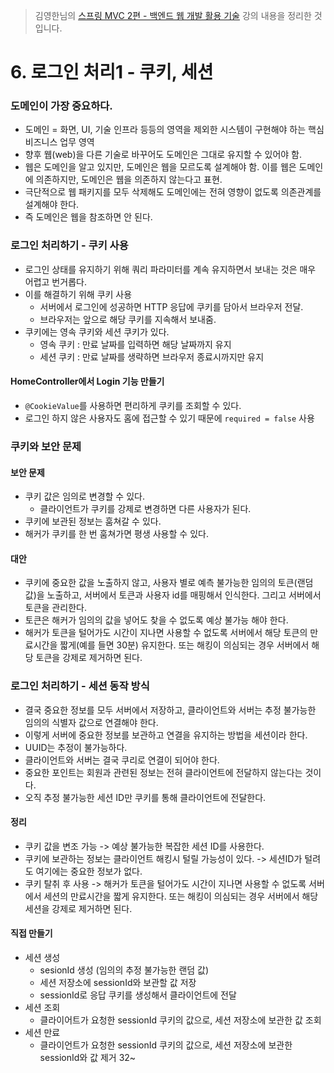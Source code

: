 > 김영한님의 [스프링 MVC 2편 - 백엔드 웹 개발 활용 기술](https://www.inflearn.com/course/%EC%8A%A4%ED%94%84%EB%A7%81-mvc-2/dashboard) 강의 내용을 정리한 것입니다.

# 6. 로그인 처리1 - 쿠키, 세션
### 도메인이 가장 중요하다.
- 도메인 = 화면, UI, 기술 인프라 등등의 영역을 제외한 시스템이 구현해야 하는 핵심 비즈니스 업무 영역
- 향후 웹(web)을 다른 기술로 바꾸어도 도메인은 그대로 유지할 수 있어야 함.
- 웹은 도메인을 알고 있지만, 도메인은 웹을 모르도록 설계해야 함. 이를 웹은 도메인에 의존하지만, 도메인은 웹을 의존하지 않는다고 표현.
- 극단적으로 웹 패키지를 모두 삭제해도 도메인에는 전혀 영향이 없도록 의존관계를 설계해야 한다.
- 즉 도메인은 웹을 참조하면 안 된다.

### 로그인 처리하기 - 쿠키 사용
- 로그인 상태를 유지하기 위해 쿼리 파라미터를 계속 유지하면서 보내는 것은 매우 어렵고 번거롭다.
- 이를 해결하기 위해 쿠키 사용
  - 서버에서 로그인에 성공하면 HTTP 응답에 쿠키를 담아서 브라우저 전달.
  - 브라우저는 앞으로 해당 쿠키를 지속해서 보내줌.
- 쿠키에는 영속 쿠키와 세션 쿠키가 있다.
  - 영속 쿠키 : 만료 날짜를 입력하면 해당 날짜까지 유지
  - 세션 쿠키 : 만료 날짜를 생략하면 브라우저 종료시까지만 유지

#### HomeController에서 Login 기능 만들기
- `@CookieValue`를 사용하면 편리하게 쿠키를 조회할 수 있다.
- 로그인 하지 않은 사용자도 홈에 접근할 수 있기 때문에 `required = false` 사용

### 쿠키와 보안 문제
#### 보안 문제
- 쿠키 값은 임의로 변경할 수 있다.
  - 클라이언트가 쿠키를 강제로 변경하면 다른 사용자가 된다.
- 쿠키에 보관된 정보는 훔쳐갈 수 있다.
- 해커가 쿠키를 한 번 훔쳐가면 평생 사용할 수 있다.
#### 대안
- 쿠키에 중요한 값을 노출하지 않고, 사용자 별로 예측 불가능한 임의의 토큰(랜덤 값)을 노출하고, 서버에서 토큰과 사용자 id를 매핑해서 인식한다. 그리고 서버에서 토큰을 관리한다.
- 토큰은 해커가 임의의 값을 넣어도 찾을 수 없도록 예상 불가능 해야 한다.
- 해커가 토큰을 털어가도 시간이 지나면 사용할 수 없도록 서버에서 해당 토큰의 만료시간을 짧게(예를 들면 30분) 유지한다. 또는 해킹이 의심되는 경우 서버에서 해당 토큰을 강제로 제거하면 된다.

### 로그인 처리하기 - 세션 동작 방식
- 결국 중요한 정보를 모두 서버에서 저장하고, 클라이언트와 서버는 추정 불가능한 임의의 식별자 값으로 연결해야 한다.
- 이렇게 서버에 중요한 정보를 보관하고 연결을 유지하는 방법을 세션이라 한다.
- UUID는 추정이 불가능하다.
- 클라이언트와 서버는 결국 쿠리로 연결이 되어야 한다.
- 중요한 포인트는 회원과 관련된 정보는 전혀 클라이언트에 전달하지 않는다는 것이다.
- 오직 추정 불가능한 세션 ID만 쿠키를 통해 클라이언트에 전달한다.

#### 정리
- 쿠키 값을 변조 가능 -> 예상 불가능한 복잡한 세션 ID를 사용한다.
- 쿠키에 보관하는 정보는 클라이언트 해킹시 털릴 가능성이 있다. -> 세션ID가 털려도 여기에는 중요한 정보가 없다.
- 쿠키 탈취 후 사용 -> 해커가 토큰을 털어가도 시간이 지나면 사용할 수 없도록 서버에서 세션의 만료시간을 짧게 유지한다. 또는 해킹이 의심되는 경우 서버에서 해당 세션을 강제로 제거하면 된다.

#### 직접 만들기
- 세션 생성
  - sesionId 생성 (임의의 추정 불가능한 랜덤 값)
  - 세션 저장소에 sessionId와 보관할 값 저장
  - sessionId로 응답 쿠키를 생성해서 클라이언트에 전달
- 세션 조회
  - 클라이어트가 요청한 sessionId 쿠키의 값으로, 세션 저장소에 보관한 값 조회
- 세션 만료
  - 클라이언트가 요청한 sessionId 쿠키의 값으로, 세션 저장소에 보관한 sessionId와 값 제거
32~

